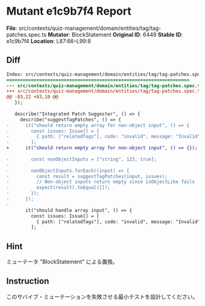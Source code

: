 # Mutant e1c9b7f4 Report

**File**: src/contexts/quiz-management/domain/entities/tag/tag-patches.spec.ts
**Mutator**: BlockStatement
**Original ID**: 6449
**Stable ID**: e1c9b7f4
**Location**: L87:66–L99:8

## Diff

```diff
Index: src/contexts/quiz-management/domain/entities/tag/tag-patches.spec.ts
===================================================================
--- src/contexts/quiz-management/domain/entities/tag/tag-patches.spec.ts	original
+++ src/contexts/quiz-management/domain/entities/tag/tag-patches.spec.ts	mutated #6449
@@ -83,22 +83,10 @@
   });
 
   describe("Integrated Patch Suggester", () => {
     describe("suggestTagPatches", () => {
-      it("should return empty array for non-object input", () => {
-        const issues: Issue[] = [
-          { path: ["relatedTags"], code: "invalid", message: "Invalid" },
-        ];
+      it("should return empty array for non-object input", () => {});
 
-        const nonObjectInputs = ["string", 123, true];
-
-        nonObjectInputs.forEach((input) => {
-          const result = suggestTagPatches(input, issues);
-          // Non-object inputs return empty since isObjectLike fails
-          expect(result).toEqual([]);
-        });
-      });
-
       it("should handle array input", () => {
         const issues: Issue[] = [
           { path: ["relatedTags"], code: "invalid", message: "Invalid" },
         ];
```

## Hint

ミューテータ "BlockStatement" による置換。

## Instruction

このサバイブ・ミューテーションを失敗させる最小テストを設計してください。
